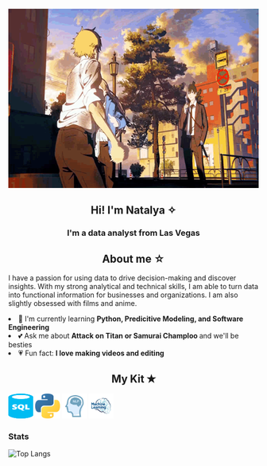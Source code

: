 <p align="center">
  <img width="640" height="360" src="https://github.com/natalyabarnum/natalyabarnum/blob/main/csm%20dancing.gif">
</p>
<div align = 'center'>
  <h2> Hi! I'm Natalya ✧ </h2>
<h3> I'm a data analyst from Las Vegas </h3>

<h2> About me ☆ </h2>
</div>

  <p> I have a passion for using data to drive decision-making and discover insights. With my strong analytical and technical skills, I am able to turn data into functional information for businesses and organizations. I am also slightly obsessed with films and anime. </p>

 <li> 💟 I'm currently learning <b> Python, Predicitive Modeling, and Software Engineering </b> </li>
 <li> 💕 Ask me about <b> Attack on Titan or Samurai Champloo </b> and we'll be besties </li>
 <li> 💗 Fun fact: <b> I love making videos and editing </b> </li>
 
 <div align="center">
 <h2> My Kit ✭</h2>
 </div>
 
 <img width="50" height="50" src="https://github.com/natalyabarnum/natalyabarnum/blob/main/sql.png"/> <img width="50" height="50" src="https://github.com/natalyabarnum/natalyabarnum/blob/main/python.png"/> <img width="50" height="50" src="https://github.com/natalyabarnum/natalyabarnum/blob/main/nlp.png"/> <img width="50" height="50" src="https://github.com/natalyabarnum/natalyabarnum/blob/main/machine_learning.png"/>
 
 
 <h3> Stats </h3>
 
![Top Langs](https://github-readme-stats.vercel.app/api/top-langs/?username=natalyabarnum&layout=compact)
